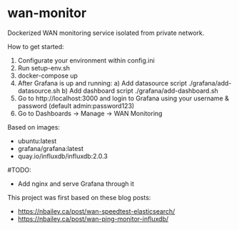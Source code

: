 # wan-monitor
Dockerized WAN monitoring service isolated from private network.

How to get started:
1. Configurate your environment within config.ini
2. Run setup-env.sh
3. docker-compose up
4. After Grafana is up and running: 
  a) Add datasource script ./grafana/add-datasource.sh
  b) Add dashboard script ./grafana/add-dashboard.sh
5. Go to http://localhost:3000 and login to Grafana using your username & password (default admin:password123)
6. Go to Dashboards -> Manage -> WAN Monitoring 


Based on images:
- ubuntu:latest
- grafana/grafana:latest
- quay.io/influxdb/influxdb:2.0.3

#TODO:
- Add nginx and serve Grafana through it

This project was first based on these blog posts:
- https://nbailey.ca/post/wan-speedtest-elasticsearch/
- https://nbailey.ca/post/wan-ping-monitor-influxdb/
